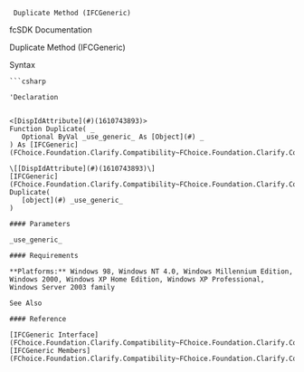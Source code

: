 ﻿     Duplicate Method (IFCGeneric)                                                   

fcSDK Documentation

Duplicate Method (IFCGeneric)

Syntax

```vbnet
```csharp

'Declaration
 

<[DispIdAttribute](#)(1610743893)>
Function Duplicate( _
   Optional ByVal _use_generic_ As [Object](#) _
) As [IFCGeneric](FChoice.Foundation.Clarify.Compatibility~FChoice.Foundation.Clarify.Compatibility.IFCGeneric.md)

\[[DispIdAttribute](#)(1610743893)\]
[IFCGeneric](FChoice.Foundation.Clarify.Compatibility~FChoice.Foundation.Clarify.Compatibility.IFCGeneric.md) Duplicate( 
   [object](#) _use_generic_
)

#### Parameters

_use_generic_

#### Requirements

**Platforms:** Windows 98, Windows NT 4.0, Windows Millennium Edition, Windows 2000, Windows XP Home Edition, Windows XP Professional, Windows Server 2003 family

See Also

#### Reference

[IFCGeneric Interface](FChoice.Foundation.Clarify.Compatibility~FChoice.Foundation.Clarify.Compatibility.IFCGeneric.md)  
[IFCGeneric Members](FChoice.Foundation.Clarify.Compatibility~FChoice.Foundation.Clarify.Compatibility.IFCGeneric_members.md)